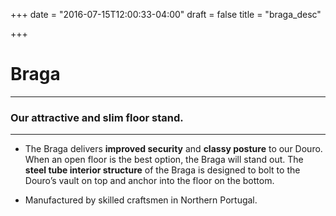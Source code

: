 +++
date = "2016-07-15T12:00:33-04:00"
draft = false
title = "braga_desc"

+++

# Braga

***

### Our attractive and slim floor stand.

***

- The Braga delivers **improved security** and **classy posture** to our Douro. When an open floor is the best option, the Braga will stand out. The **steel tube interior structure** of the Braga is designed to bolt to the Douro’s vault on top and anchor into the floor on the bottom.

- Manufactured by skilled craftsmen in Northern Portugal.


